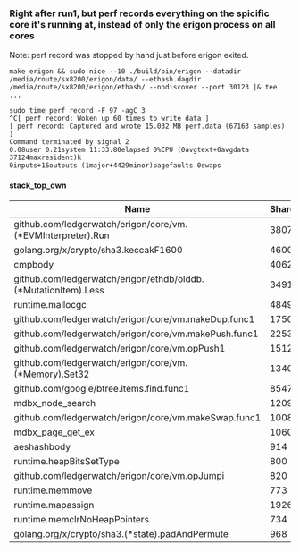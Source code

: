 ### Right after run1, but perf records everything on the spicific core it's running at, instead of only the erigon process on all cores
Note: perf record was stopped by hand just before erigon exited.

```
make erigon && sudo nice --10 ./build/bin/erigon --datadir /media/route/sx8200/erigon/data/ --ethash.dagdir /media/route/sx8200/erigon/ethash/ --nodiscover --port 30123 |& tee ...
```
```
sudo time perf record -F 97 -agC 3
^C[ perf record: Woken up 60 times to write data ]
[ perf record: Captured and wrote 15.032 MB perf.data (67163 samples) ]
Command terminated by signal 2
0.08user 0.21system 11:33.80elapsed 0%CPU (0avgtext+0avgdata 37124maxresident)k
0inputs+16outputs (1major+4429minor)pagefaults 0swaps
```

#### stack_top_own

Name                                                                                  | Shared |   %   |  Own  |   %
--------------------------------------------------------------------------------------|--------|-------|-------|------
github.com/ledgerwatch/erigon/core/vm.(*EVMInterpreter).Run                           |  38077 |  56.7 | 10359 |  15.4
golang.org/x/crypto/sha3.keccakF1600                                                  |   4600 |   6.8 |  4594 |   6.8
cmpbody                                                                               |   4062 |   6.0 |  4052 |   6.0
github.com/ledgerwatch/erigon/ethdb/olddb.(*MutationItem).Less                        |   3491 |   5.2 |  3482 |   5.2
runtime.mallocgc                                                                      |   4849 |   7.2 |  2437 |   3.6
github.com/ledgerwatch/erigon/core/vm.makeDup.func1                                   |   1750 |   2.6 |  1747 |   2.6
github.com/ledgerwatch/erigon/core/vm.makePush.func1                                  |   2253 |   3.4 |  1730 |   2.6
github.com/ledgerwatch/erigon/core/vm.opPush1                                         |   1512 |   2.3 |  1510 |   2.2
github.com/ledgerwatch/erigon/core/vm.(*Memory).Set32                                 |   1340 |   2.0 |  1335 |   2.0
github.com/google/btree.items.find.func1                                              |   8547 |  12.7 |  1275 |   1.9
mdbx_node_search                                                                      |   1209 |   1.8 |  1209 |   1.8
github.com/ledgerwatch/erigon/core/vm.makeSwap.func1                                  |   1008 |   1.5 |  1007 |   1.5
mdbx_page_get_ex                                                                      |   1060 |   1.6 |   943 |   1.4
aeshashbody                                                                           |    914 |   1.4 |   914 |   1.4
runtime.heapBitsSetType                                                               |    800 |   1.2 |   798 |   1.2
github.com/ledgerwatch/erigon/core/vm.opJumpi                                         |    820 |   1.2 |   748 |   1.1
runtime.memmove                                                                       |    773 |   1.2 |   726 |   1.1
runtime.mapassign                                                                     |   1926 |   2.9 |   721 |   1.1
runtime.memclrNoHeapPointers                                                          |    734 |   1.1 |   711 |   1.1
golang.org/x/crypto/sha3.(*state).padAndPermute                                       |    968 |   1.4 |   683 |   1.0
